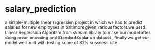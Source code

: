 # salary_prediction
a simple-multiple linear regression project in which we had to predict 
salaries for new employees in baltimore,given various factors.we used
Linear Regression Algorithm from sklearn library to make our model
after doing mean encoding and StandardScalar on dataset , finally we
got our model well built with testing score of 82% susscess rate.
